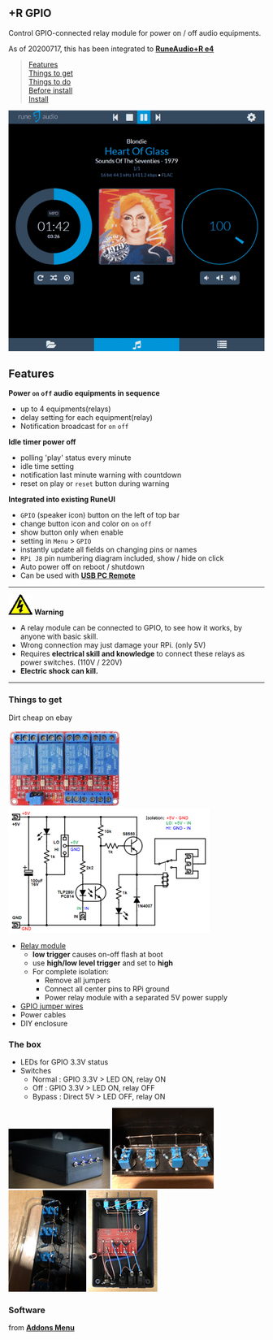 +R GPIO
---
Control GPIO-connected relay module for power on / off audio equipments.  

As of 20200717, this has been integrated to [**RuneAudio+R e4**](https://www.runeaudio.com/forum/runeaudio-r-e4-t7084.html)

>[Features](#features)  
>[Things to get](#things-to-get)  
>[Things to do](#things-to-do)  
>[Before install](#before-install)  
>[Install](#install)  

![settings](https://github.com/rern/_assets/blob/master/RuneUI_GPIO/gpio.gif)  

Features
---

**Power `on` `off` audio equipments in sequence**
- up to 4 equipments(relays)
- delay setting for each equipment(relay)
- Notification broadcast for `on` `off`

**Idle timer power off**
- polling 'play' status every minute
- idle time setting
- notification last minute warning with countdown
- reset on play or `reset` button during warning

**Integrated into existing RuneUI**
- `GPIO` (speaker icon) button on the left of top bar
- change button icon and color on `on` `off`
- show button only when enable
- setting in `Menu` > `GPIO`
- instantly update all fields on changing pins or names
- `RPi J8` pin numbering diagram included, show / hide on click
- Auto power off on reboot / shutdown
- Can be used with [**USB PC Remote**](https://github.com/rern/Rune_USB_PC_Remote)

<hr>

![warning](https://github.com/rern/_assets/blob/master/RuneUI_GPIO/warning_el.png) **Warning**
- A relay module can be connected to GPIO, to see how it works, by anyone with basic skill.  
- Wrong connection may just damage your RPi. (only 5V)  
- Requires **electrical skill and knowledge** to connect these relays as power switches. (110V / 220V)  
- **Electric shock can kill.**  

<hr>

### Things to get
Dirt cheap on ebay

![relay](https://github.com/rern/_assets/blob/master/RuneUI_GPIO/relay.jpg)  
![relay](https://github.com/rern/_assets/blob/master/RuneUI_GPIO/relay_module_circuit.png)

- [Relay module](https://www.ebay.com/sch/i.html?_from=R40&_trksid=p2055119.m570.l1313.TR0.TRC0.H0.Xrelay+low+high+trigger.TRS0&_nkw=relay+low+high+trigger&_sacat=0)
	- **low trigger** causes on-off flash at boot
    - use **high/low level trigger** and set to **high**
	- For complete isolation:
		- Remove all jumpers
		- Connect all center pins to RPi ground
		- Power relay module with a separated 5V power supply
- [GPIO jumper wires](http://www.ebay.com/sch/i.html?_from=R40&_trksid=p2047675.m570.l1313.TR0.TRC0.H0.X10pcs+2pin+jumper.TRS0&_nkw=10pcs+2pin+jumper&_sacat=0)
- Power cables
- DIY enclosure

### The box
- LEDs for GPIO 3.3V status
- Switches
	- Normal : GPIO 3.3V > LED ON, relay ON
	- Off : GPIO 3.3V > LED ON, relay OFF
	- Bypass : Direct 5V > LED OFF, relay ON
	
[![11](https://github.com/rern/_assets/blob/master/RuneUI_GPIO/GPIOs/11.jpg)](https://github.com/rern/_assets/blob/master/RuneUI_GPIO/11.jpg?raw=1)
[![8](https://github.com/rern/_assets/blob/master/RuneUI_GPIO/GPIOs/08.jpg)](https://github.com/rern/_assets/blob/master/RuneUI_GPIO/08.jpg?raw=1)
[![9](https://github.com/rern/_assets/blob/master/RuneUI_GPIO/GPIOs/09.jpg)](https://github.com/rern/_assets/blob/master/RuneUI_GPIO/09.jpg?raw=1)
[![10](https://github.com/rern/_assets/blob/master/RuneUI_GPIO/GPIOs/10.jpg)](https://github.com/rern/_assets/blob/master/RuneUI_GPIO/10.jpg?raw=1)

### Software
from [**Addons Menu**](https://github.com/rern/RuneAudio_Addons)  

